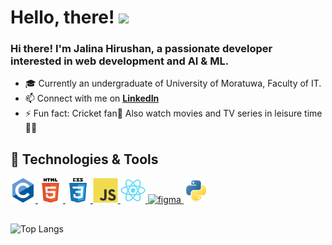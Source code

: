 # Hello, there! <img src='https://raw.githubusercontent.com/MartinHeinz/MartinHeinz/master/wave.gif' height= 30px>
<h3 align="left">Hi there! I'm Jalina Hirushan, a passionate developer interested in web development and AI & ML.</h3>

- 🎓 Currently an undergraduate of University of Moratuwa, Faculty of IT.
- 📫 Connect with me on **[LinkedIn]**
- ⚡ Fun fact: Cricket fan🏏 Also watch movies and TV series in leisure time 🎥🍿

<!---
Akith-002/Akith-002 is a ✨ special ✨ repository because its `README.md` (this file) appears on your GitHub profile.
You can click the Preview link to take a look at your changes.
--->

## 🔧 Technologies & Tools
<p align="left">
  <a href="https://devdocs.io/c/" target="_blank"> <img src="https://raw.githubusercontent.com/devicons/devicon/master/icons/c/c-original.svg" alt="C language" width="40" height="40"/> </a>
  <a href="https://www.w3.org/html/" target="_blank"> <img src="https://raw.githubusercontent.com/devicons/devicon/master/icons/html5/html5-original-wordmark.svg" alt="html5" width="40" height="40"/> </a> 
  <a href="https://www.w3schools.com/css/" target="_blank"> <img src="https://raw.githubusercontent.com/devicons/devicon/master/icons/css3/css3-original-wordmark.svg" alt="css3" width="40" height="40"/> </a>
  <a href="https://developer.mozilla.org/en-US/docs/Web/JavaScript" target="_blank"> <img src="https://raw.githubusercontent.com/devicons/devicon/master/icons/javascript/javascript-original.svg" alt="javascript" width="40" height="40"/> </a>
  <a href="https://react.dev/" target="_blank"> <img src="https://raw.githubusercontent.com/devicons/devicon/master/icons/react/react-original.svg" alt="react" width="40" height="40"/> </a>
  <a href="https://www.figma.com/" target="_blank"> <img src="https://www.vectorlogo.zone/logos/figma/figma-icon.svg" alt="figma" width="40" height="40"/> </a>
  <a href="https://www.python.org" target="_blank"> <img src="https://raw.githubusercontent.com/devicons/devicon/master/icons/python/python-original.svg" alt="python" width="40" height="40"/> </a>
</p>

##

![Top Langs](https://github-readme-stats.vercel.app/api/top-langs/?username=JalinaH&layout=compact&theme=prussian&hide_border=true)

[linkedin]: https://www.linkedin.com/in/jalina-hirushan-85402825b "Jalina Hirushan LinkedIn"

<!---
JalinaH/JalinaH is a ✨ special ✨ repository because its `README.md` (this file) appears on your GitHub profile.
You can click the Preview link to take a look at your changes.
--->
